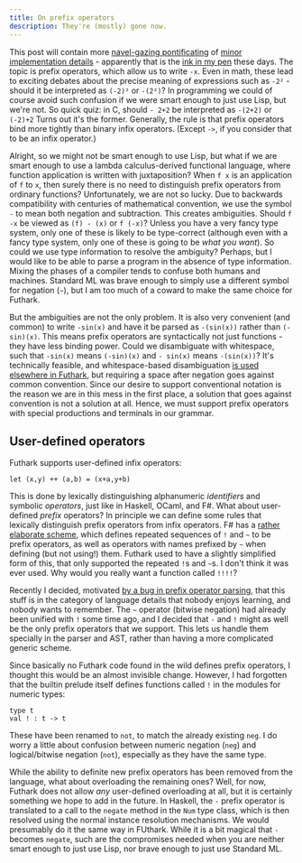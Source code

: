 ```yaml
---
title: On prefix operators
description: They're (mostly) gone now.
---
```


This post will contain more [navel-gazing
pontificating](https://futhark-lang.org/blog/2021-08-05-half-precision-floats.html)
of [minor implementation
details](https://futhark-lang.org/blog/2021-08-02-value-representation.html) -
apparently that is the [ink in my
pen](https://sigkill.dk/writings/fountain_pens.html) these days.  The
topic is prefix operators, which allow us to write `-x`.  Even in
math, these lead to exciting debates about the precise meaning of
expressions such as `-2²` - should it be interpreted as `(-2)²` or
`-(2²)`?  In programming we could of course avoid such confusion if we
were smart enough to just use Lisp, but we're not.  So quick quiz: in
C, should `- 2+2` be interpreted as `-(2+2)` or `(-2)+2` Turns out it's
the former.  Generally, the rule is that prefix operators bind more
tightly than binary infix operators. (Except `->`, if you consider
that to be an infix operator.)

Alright, so we might not be smart enough to use Lisp, but what if we
are smart enough to use a lambda calculus-derived functional language,
where function application is written with juxtaposition?  When `f x`
is an application of `f` to `x`, then surely there is no need to
distinguish prefix operators from ordinary functions?  Unfortunately,
we are not so lucky.  Due to backwards compatibility with centuries of
mathematical convention, we use the symbol `-` to mean both negation
and subtraction.  This creates ambiguities.  Should `f -x` be viewed
as `(f) - (x)` or `f (-x)`?  Unless you have a very fancy type system,
only one of these is likely to be type-correct (although even with a
fancy type system, only one of these is going to be *what you want*).
So could we use type information to resolve the ambiguity?  Perhaps,
but I would like to be able to parse a program in the absence of type
information.  Mixing the phases of a compiler tends to confuse both
humans and machines.  Standard ML was brave enough to simply use a
different symbol for negation (`~`), but I am too much of a coward to
make the same choice for Futhark.

But the ambiguities are not the only problem.  It is also very
convenient (and common) to write `-sin(x)` and have it be parsed as
`-(sin(x))` rather than `(-sin)(x)`.  This means prefix operators are
syntactically not just functions - they have less binding power.
Could we disambiguate with whitespace, such that `-sin(x)` means
`(-sin)(x)` and `- sin(x)` means `-(sin(x))`?  It's technically
feasible, and whitespace-based disambiguation [is used elsewhere in
Futhark](https://futhark-lang.org/blog/2016-12-09-two-syntax-design-problems.html#array-indexing),
but requiring a space after negation goes against common convention.
Since our desire to support conventional notation is the reason we are
in this mess in the first place, a solution that goes against
convention is not a solution at all.  Hence, we must support prefix
operators with special productions and terminals in our grammar.

## User-defined operators

Futhark supports user-defined infix operators:

```Futhark
let (x,y) ++ (a,b) = (x+a,y+b)
```

This is done by lexically distinguishing alphanumeric *identifiers*
and symbolic *operators*, just like in Haskell, OCaml, and F#.  What
about user-defined *prefix* operators?  In principle we can define
some rules that lexically distinguish prefix operators from infix
operators.  F# has a [rather elaborate
scheme](https://docs.microsoft.com/en-us/dotnet/fsharp/language-reference/operator-overloading#prefix-and-infix-operators),
which defines repeated sequences of `!` and `~` to be prefix
operators, as well as operators with names prefixed by `~` when
defining (but not using!) them.  Futhark used to have a slightly
simplified form of this, that only supported the repeated `!`s and
`~`s.  I don't think it was ever used.  Why would you really want a
function called `!!!!`?

Recently I decided, motivated [by a bug in prefix operator
parsing](https://github.com/diku-dk/futhark/issues/1419), that this
stuff is in the category of language details that nobody enjoys
learning, and nobody wants to remember.  The `~` operator (bitwise
negation) had already been unified with `!` some time ago, and I
decided that `-` and `!`  might as well be the only prefix operators
that we support.  This lets us handle them specially in the parser and
AST, rather than having a more complicated generic scheme.

Since basically no Futhark code found in the wild defines prefix
operators, I thought this would be an almost invisible change.
However, I had forgotten that the builtin prelude itself defines
functions called `!`  in the modules for numeric types:

```Futhark
type t
val ! : t -> t
```

These have been renamed to `not`, to match the already existing `neg`.
I do worry a little about confusion between numeric negation (`neg`)
and logical/bitwise negation (`not`), especially as they have the same
type.

While the ability to definite new prefix operators has been removed
from the language, what about overloading the remaining ones?  Well,
for now, Futhark does not allow *any* user-defined overloading at all,
but it is certainly something we hope to add in the future.  In
Haskell, the `-` prefix operator is translated to a call to the
`negate` method in the `Num` type class, which is then resolved using
the normal instance resolution mechanisms.  We would presumably do it
the same way in FUthark.  While it is a bit magical that `-` becomes
`negate`, such are the compromises needed when you are neither smart
enough to just use Lisp, nor brave enough to just use Standard ML.
